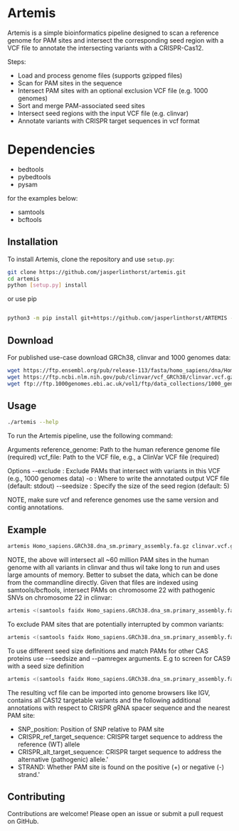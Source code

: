 # Artemis

Artemis is a simple bioinformatics pipeline designed to scan a reference genome for PAM sites and intersect the corresponding seed region with a VCF file to annotate the intersecting variants with a CRISPR-Cas12.

Steps:
- Load and process genome files (supports gzipped files)
- Scan for PAM sites in the sequence
- Intersect PAM sites with an optional exclusion VCF file (e.g. 1000 genomes)
- Sort and merge PAM-associated seed sites
- Intersect seed regions with the input VCF file (e.g. clinvar)
- Annotate variants with CRISPR target sequences in vcf format

# Dependencies

- bedtools
- pybedtools
- pysam

for the examples below:

- samtools
- bcftools

## Installation

To install Artemis, clone the repository and use `setup.py`:

```sh
git clone https://github.com/jasperlinthorst/artemis.git
cd artemis
python [setup.py] install
```
or use pip

```sh

python3 -m pip install git+https://github.com/jasperlinthorst/ARTEMIS --user

```

## Download
For published use-case download GRCh38, clinvar and 1000 genomes data:

```sh
wget https://ftp.ensembl.org/pub/release-113/fasta/homo_sapiens/dna/Homo_sapiens.GRCh38.dna_sm.primary_assembly.fa.gz
wget https://ftp.ncbi.nlm.nih.gov/pub/clinvar/vcf_GRCh38/clinvar.vcf.gz
wget ftp://ftp.1000genomes.ebi.ac.uk/vol1/ftp/data_collections/1000_genomes_project/release/20181203_biallelic_SNV/ALL.wgs.shapeit2_integrated_v1a.GRCh38.20181129.sites.vcf.gz
```

## Usage

```sh
./artemis --help
```

To run the Artemis pipeline, use the following command:

Arguments
reference_genome: Path to the human reference genome file (required)
vcf_file: Path to the VCF file, e.g., a ClinVar VCF file (required)

Options
--exclude <kg>: Exclude PAMs that intersect with variants in this VCF (e.g., 1000 genomes data)
-o <outputfile>: Where to write the annotated output VCF file (default: stdout)
--seedsize <size>: Specify the size of the seed region (default: 5)

NOTE, make sure vcf and reference genomes use the same version and contig annotations. 

## Example

```sh
artemis Homo_sapiens.GRCh38.dna_sm.primary_assembly.fa.gz clinvar.vcf.gz > clinvar.cas12.annotated.vcf
```

NOTE, the above will intersect all ~60 million PAM sites in the human genome with all variants in clinvar and thus wil take long to run and uses large amounts of memory. Better to subset the data, which can be done from the commandline directly. Given that files are indexed using samtools/bcftools, intersect PAMs on chromosome 22 with pathogenic SNVs on chromosome 22 in clinvar:

```sh
artemis <(samtools faidx Homo_sapiens.GRCh38.dna_sm.primary_assembly.fa.gz 22) <(bcftools view clinvar.vcf.gz -i 'INFO/CLNSIG = "Pathogenic" && CLNVC="single_nucleotide_variant"' 22) -o clinvar.cas12.chr22.pathogenic.snv.vcf
```

To exclude PAM sites that are potentially interrupted by common variants:

```sh
artemis <(samtools faidx Homo_sapiens.GRCh38.dna_sm.primary_assembly.fa.gz 22) <(bcftools view clinvar.vcf.gz -i 'INFO/CLNSIG = "Pathogenic" && CLNVC="single_nucleotide_variant"' 22) --excl <(bcftools view -i 'INFO/AF>=0.01 & INFO/AF<=0.99' ALL.wgs.shapeit2_integrated_v1a.GRCh38.20181129.sites.vcf.gz chr22 | sed -s 's/chr//1') -o clinvar.cas12.chr22.pathogenic.snv.excl1kg.maf1p.vcf
```

To use different seed size definitions and match PAMs for other CAS proteins use --seedsize and --pamregex arguments. E.g to screen for CAS9 with a seed size definition

```sh
artemis <(samtools faidx Homo_sapiens.GRCh38.dna_sm.primary_assembly.fa.gz 22) <(bcftools view clinvar.vcf.gz -i 'INFO/CLNSIG = "Pathogenic" && CLNVC="single_nucleotide_variant"' 22) --seedsize 8 --pamregex "((?=(.GG)|?=(CC.)))" -o clinvar.cas9.chr22.pathogenic.snv.vcf

```


The resulting vcf file can be imported into genome browsers like IGV, contains all CAS12 targetable variants and the following additional annotations with respect to CRISPR gRNA spacer sequence and the nearest PAM site:

- SNP_position: Position of SNP relative to PAM site
- CRISPR_ref_target_sequence: CRISPR target sequence to address the reference (WT) allele
- CRISPR_alt_target_sequence: CRISPR target sequence to address the alternative (pathogenic) allele.'
- STRAND: Whether PAM site is found on the positive (+) or negative (-) strand.'

## Contributing
Contributions are welcome! Please open an issue or submit a pull request on GitHub.